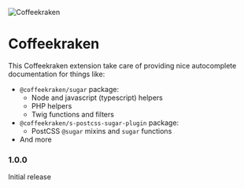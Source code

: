 ![Coffeekraken](https://cdnv2.coffeekraken.io/readme-header.png)

# Coffeekraken

This Coffeekraken extension take care of providing nice autocomplete documentation for things like:

- `@coffeekraken/sugar` package:
    - Node and javascript (typescript) helpers
    - PHP helpers
    - Twig functions and filters
- `@coffeekraken/s-postcss-sugar-plugin` package:
    - PostCSS `@sugar` mixins and `sugar` functions
- And more

### 1.0.0

Initial release
